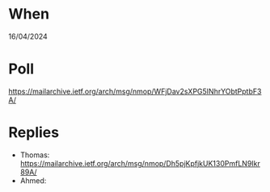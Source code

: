 # When

16/04/2024

# Poll

https://mailarchive.ietf.org/arch/msg/nmop/WFjDav2sXPG5INhrYObtPptbF3A/

# Replies

* Thomas: https://mailarchive.ietf.org/arch/msg/nmop/Dh5pjKpfjkUK130PmfLN9Ikr89A/
* Ahmed: 
